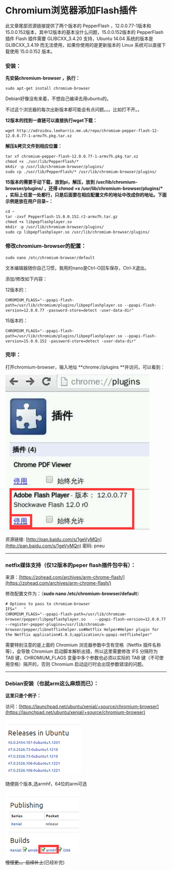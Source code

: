 # Chromium浏览器添加Flash插件

此文章尾部资源链接提供了两个版本的 PepperFlash ，12.0.0.77-1版本和15.0.0.152版本，其中12版本的基本没什么问题，15.0.0.152版本的 PepperFlash 插件 Flash 插件需要 GLIBCXX\_3.4.20 支持，Ubuntu 14.04 系统的版本是 GLIBCXX\_3.4.19 而无法使用，如果你使用的是更新版本的 Linux 系统可以直接下载使用 15.0.0.152 版本。

### 安装：

**先安装chromium-browser ，执行：**

```
sudo apt-get install chromium-browser
```

Debian好像没有来着，不想自己编译去用ubuntu的。

不过这个浏览器的每次出新版本都可能会有点问题。。。比如打不开。。

**12版本的找到一直链可以直接执行wget下载：**

```
wget http://odroidxu.leeharris.me.uk/repo/chromium-pepper-flash-12-12.0.0.77-1-armv7h.pkg.tar.xz
```

**解压&拷贝文件到相应位置：**

```
tar xf chromium-pepper-flash-12.0.0.77-1-armv7h.pkg.tar.xz
chmod +x ./usr/lib/PepperFlash/*
mkdir -p /usr/lib/chromium-browser/plugins/
sudo cp ./usr/lib/PepperFlash/* /usr/lib/chromium-browser/plugins/
```

**15版本的需要手动下载，放到pi，解压，放到 /usr/lib/chromium-browser/plugins/ ，还得 chmod +x /usr/lib/chromium-browser/plugins/\* ，实际上任意一处都行，只是后面要在相应配置文件的地址中改成你的地址。下面示例是放在用户目录~：**

```
cd ~
tar -zxvf PepperFlash-15.0.0.152.r2-armv7h.tar.gz
chmod +x libpepflashplayer.so
mkdir -p /usr/lib/chromium-browser/plugins/
sudo cp libpepflashplayer.so /usr/lib/chromium-browser/plugins/
```

### **修改chromium-browser的配置：**

```
sudo nano /etc/chromium-browser/default
```

文本编辑器随你自己习惯，我用的nano是Ctrl-O回车保存，Ctrl-X退出。

添加/修改如下内容：

12版本的：

```
CHROMIUM_FLAGS="--ppapi-flash-path=/usr/lib/chromium/plugins/libpepflashplayer.so --ppapi-flash-version=12.0.0.77 -password-store=detect -user-data-dir"
```

15版本的：

```
CHROMIUM_FLAGS="--ppapi-flash-path=/usr/lib/chromium/plugins/libpepflashplayer.so --ppapi-flash-version=15.0.0.152 -password-store=detect -user-data-dir"
```

### 完毕：

打开chromium-browser，输入地址 **chrome://plugins **并访问，可以看到：

![](/assets/flash.png)

资源链接: [http://pan.baidu.com/s/1geVyMQn](http://pan.baidu.com/s/1geVyMQn) 密码: pneu

---

### netfix媒体支持（仅12版本的peper flash插件包中有）：

来源：[https://zohead.com/archives/arm-chrome-flash/](https://zohead.com/archives/arm-chrome-flash/)

修改配置文件为：（**sudo nano /etc/chromium-browser/default**）

```
# Options to pass to chromium-browser
IFS="   "
CHROMIUM_FLAGS="--ppapi-flash-path=/usr/lib/chromium-browser/pepper/libpepflashplayer.so    --ppapi-flash-version=12.0.0.77 --register-pepper-plugins=/usr/lib/chromium-browser/pepper/libnetflixhelper.so#Netflix Helper#Helper plugin for the Netflix application#1.0.3;application/x-ppapi-netflixhelper"
```

需要特别注意的是上面的 Chromium 浏览器参数中含有空格（Netflix 插件名称等），会导致 Chromium 启动脚本解析出错，所以这里需要修改 IFS 分隔符为 TAB 键，CHROMIUM\_FLAGS 变量中多个参数也必须以实际的 TAB 键（不可使用空格）隔开的，否则 Chromium 启动运行时会出现参数错误的问题。

---

### Debian安装（也就arm这么麻烦而已）：

**这里只是个例子：**

访问：[https://launchpad.net/ubuntu/xenial/+source/chromium-browser](https://launchpad.net/ubuntu/xenial/+source/chromium-browser)

![](/assets/chromium.png)

随便挑个版本,选armhf，64位的arm可选

![](/assets/chromium1.png)

~~慢慢更。。后续补上~~\(已经补完\)

